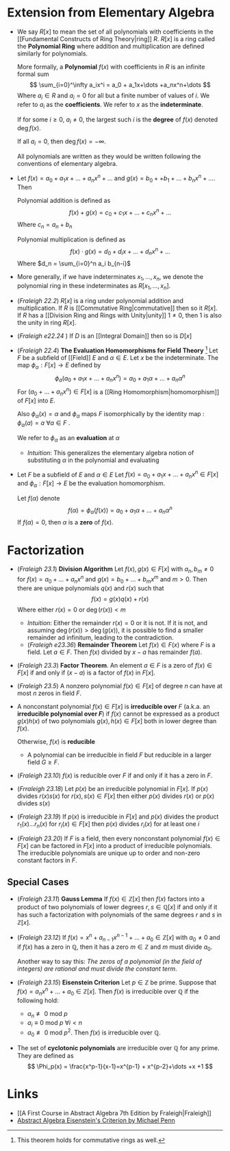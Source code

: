# Extension from Elementary Algebra
* We say $R[x]$ to mean the set of all polynomials with coefficients in the [[Fundamental Constructs of Ring Theory|ring]] $R$.  $R[x]$ is a ring called the **Polynomial Ring** where addition and multiplication are defined similarly for polynomials.
  
  More formally, a **Polynomial** $f(x)$ with coefficients in $R$ is an infinite formal sum 
  $$
  \sum_{i=0}^\infty a_ix^i  = a_0 + a_1x+\dots +a_nx^n+\dots
  $$
  Where $a_i\in R$ and $a_i=0$ for all but a finite number of values of $i$. We refer to $a_i$ as the **coefficients**. We refer to $x$ as the **indeterminate**.
  
  If for some $i\ge 0$, $a_i\ne 0$, the largest such $i$ is the **degree** of $f(x)$ denoted $\deg f(x)$.
  
  If all $a_i=0$, then $\deg f(x)=-\infty$. 
  
  All polynomials are written as they would be written following the conventions of elementary algebra.

* Let $f(x)=a_0+a_1x+\dots +a_nx^n + \dots$ and $g(x) = b_0 ++b_1 + \dots + b_nx^n + \dots$. Then 
  
  Polynomial addition is defined as 
  $$
  f(x) + g(x) = c_0 + c_1x + \dots + c_nx^n + \dots
  $$
  Where $c_n=a_n + b_n$
  
  Polynomial multiplication is defined as
  $$
  f(x)\cdot g(x) = d_0+ d_ix + \dots + d_nx^n +\dots 
  $$
  Where $d_n = \sum_{i=0}^n a_i b_{n-i}$ 
* More generally, if we have indeterminates $x_1,\dots,x_n$, we denote the polynomial ring in these indeterminates as $R[x_1,\dots,x_n]$.

* (*Fraleigh 22.2*) $R[x]$ is a ring under polynomial addition and multiplication. If $R$ is [[Commutative Ring|commutative]] then so it $R[x]$. If $R$ has a [[Division Ring and Rings with Unity|unity]] $1\ne 0$, then $1$ is also the unity in ring $R[x]$. 
* (*Fraleigh e22.24* ) If $D$ is an [[Integral Domain]] then so is $D[x]$


* (*Fraleigh 22.4*) **The Evaluation Homomorphisms for Field Theory**  [^eval_hom] Let $F$ be a subfield of [[Field]] $E$ and $\alpha\in E$. Let $x$ be the indeterminate. The map $\phi_\alpha: F[x]\to E$ defined by
  $$
  \phi_a(a_0 + a_1x + \dots + a_nx^n) = a_0+a_1\alpha + \dots + a_n\alpha^n
  $$
  For $(a_0+\dots +a_nx^n)\in F[x]$ is a [[Ring Homomorphism|homomorphism]] of $F[x]$ into $E$.
  
  Also $\phi_\alpha(x)=\alpha$ and $\phi_\alpha$ maps $F$ isomorphically by the identity map : $\phi_\alpha(a) = a$ $\forall a\in F$ .
  
  We refer to $\phi_\alpha$ as an **evaluation** at $\alpha$
	* *Intuition*: This generalizes the elementary algebra notion of substituting $\alpha$ in the polynomial and evaluating

* Let $F$ be a subfield of $E$ and $\alpha\in E$   Let $f(x)=a_0+a_1x + \dots + a_nx^n\in F[x]$ and $\phi_\alpha:F[x]\to E$ be the evaluation homomorphism. 
  
  Let $f(\alpha)$ denote
  $$
  f(\alpha) = \phi_\alpha(f(x)) = a_0 + a_1\alpha + \dots + a_n \alpha^n
  $$
  If $f(\alpha)=0$, then $\alpha$ is a **zero** of $f(x)$. 

[^eval_hom]: This theorem holds for commutative rings as well. 

# Factorization
* (*Fraleigh 23.1*) **Division Algorithm** Let $f(x), g(x)\in F[x]$ with $a_n,b_m\ne 0$ for $f(x)=a_0+\dots + a_nx^n$ and $g(x)=b_0 + \dots + b_mx^m$ and $m>0$. Then there are unique polynomials $q(x)$ and $r(x)$ such that
  $$
  f(x)=g(x)q(x) + r(x)
  $$
  Where either $r(x)=0$ or $\deg (r(x)) < m$
	* *Intuition*: Either the remainder $r(x)=0$ or it is not. If it is not, and assuming $\deg (r(x)) > \deg(g(x))$, it is possible to find a smaller remainder ad infinitum, leading to the contradiction.  
	* (*Fraleigh e23.36*) **Remainder Theorem** Let $f(x)\in F(x)$ where $F$ is a field. Let $a\in F$. Then $f(x)$ divided by $x-a$ has remainder $f(a)$.
* (*Fraleigh 23.3*) **Factor Theorem**. An element $a\in F$ is a zero of $f(x)\in F[x]$ if and only if $(x-a)$ is a factor of $f(x)$ in $F[x]$.
* (*Fraleigh 23.5*) A nonzero polynomial $f(x)\in F[x]$ of degree $n$ can have at most $n$ zeros in field $F$. 

* A nonconstant polynomial $f(x)\in F[x]$ is **irreducible over** $F$ (a.k.a. an **irreducible polynomial over $F$**) if $f(x)$ cannot be expressed as a product $g(x)h(x)$ of two polynomials $g(x),h(x)\in F[x]$ both in lower degree than $f(x)$. 
  
  Otherwise, $f(x)$ is **reducible** 
	* A polynomial can be irreducible in field $F$ but reducible in a larger field $G\ge F$. 
* (*Fraleigh 23.10*) $f(x)$ is reducible over $F$ if and only if it has a zero in $F$.

* (*Frraleigh 23.18*) Let $p(x)$ be an irreducible polynomial in $F[x]$. If $p(x)$ divides $r(x)s(x)$ for $r(x),s(x)\in F[x]$ then either $p(x)$ divides $r(x)$ or $p(x)$ divides $s(x)$

* (*Fraleigh 23.19*) If $p(x)$ is irreducible in $F[x]$ and $p(x)$ divides the product $r_1(x)\dots r_n(x)$ for $r_i(x)\in F[x]$ then $p(x)$ divides $r_i(x)$ for at least one $i$

* (*Fraleigh 23.20*) If $F$ is a field, then every nonconstant polynomial $f(x)\in F[x]$ can be factored in $F[x]$ into a product of irreducible polynomials. The irreducible polynomials are unique up to order and non-zero constant factors in $F$. 
 
## Special Cases
* (*Fraleigh 23.11*) **Gauss Lemma** If $f(x)\in\mathbb{Z}[x]$ then $f(x)$ factors into a product of two polynomials of lower degrees $r,s\in\mathbb{Q}[x]$ if and only if it has such a factorization with polynomials of the same degrees $r$ and $s$ in $\mathbb{Z}[x]$. 
* (*Fraleigh 23.12*) If $f(x)=x^n+a_{n-1}x^{n-1}+\dots+a_0\in \mathbb{Z}[x]$ with $a_0\ne0$ and if $f(x)$ has a zero in $\mathbb{Q}$, then it has a zero $m\in\mathbb{Z}$ and $m$ must divide $a_0$.
  
  Another way to say this: *The zeros of a polynomial (in the field of integers) are rational and must divide the constant term*. 
* (*Fraleigh 23.15*) **Eisenstein Criterion** Let $p\in \mathbb{Z}$ be prime. Suppose that $f(x)=a_nx^n + \dots + a_0\in\mathbb{Z}[x]$. Then $f(x)$ is irreducible over $\mathbb{Q}$ if the following hold:
	* $a_n\not\equiv 0 \text{ mod } p$  
	* $a_i\equiv0 \text{ mod } p$ $\forall i <n$ 
	* $a_0\not\equiv  0 \text{ mod } p^2$. Then $f(x)$ is irreducible over $\mathbb{Q}$. 
* The set of **cyclotonic polynomials** are irreducible over $\mathbb{Q}$ for any prime. They are defined as
  $$
  \Phi_p(x) = \frac{x^p-1}{x-1}=x^{p-1} + x^{p-2}+\dots +x +1
  $$
# Links
* [[A First Course in Abstract Algebra 7th Edition by Fraleigh|Fraleigh]]
* [Abstract Algebra Eisenstein's Criterion by Michael Penn](https://www.youtube.com/watch?v=WEFM0favZv0&t=965s)